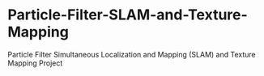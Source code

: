 # Particle-Filter-SLAM-and-Texture-Mapping
Particle Filter Simultaneous Localization and Mapping (SLAM) and Texture Mapping Project
